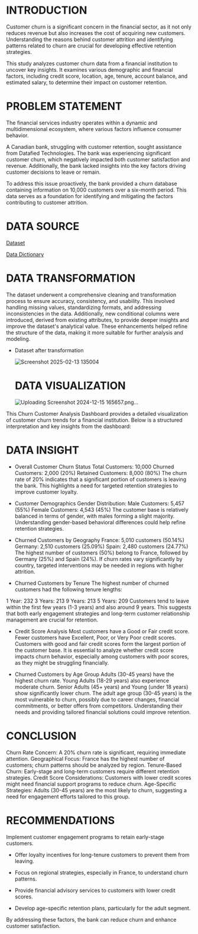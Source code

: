 # INTRODUCTION
Customer churn is a significant concern in the financial sector, as it not only reduces revenue but also increases the cost of acquiring new customers. Understanding the reasons behind customer attrition and identifying patterns related to churn are crucial for developing effective retention strategies.

This study analyzes customer churn data from a financial institution to uncover key insights. It examines various demographic and financial factors, including credit score, location, age, tenure, account balance, and estimated salary, to determine their impact on customer retention.

# PROBLEM STATEMENT
The financial services industry operates within a dynamic and multidimensional ecosystem, where various factors influence consumer behavior.

A Canadian bank, struggling with customer retention, sought assistance from Datafied Technologies. The bank was experiencing significant customer churn, which negatively impacted both customer satisfaction and revenue. Additionally, the bank lacked insights into the key factors driving customer decisions to leave or remain.

To address this issue proactively, the bank provided a churn database containing information on 10,000 customers over a six-month period. This data serves as a foundation for identifying and mitigating the factors contributing to customer attrition.

# DATA SOURCE
[Dataset](https://docs.google.com/spreadsheets/d/1uaklnnc7yeQFgHBR4cP9w91QJcUypdRZWud-MMk8FQM/edit?usp=sharing)

[Data Dictionary](https://docs.google.com/document/d/1LujgftXUBdd7fEscYFml0meJq6xdREsph_pw--PRMeU/edit?usp=sharing)

# DATA TRANSFORMATION 
The dataset underwent a comprehensive cleaning and transformation process to ensure accuracy, consistency, and usability. This involved handling missing values, standardizing formats, and addressing inconsistencies in the data. Additionally, new conditional columns were introduced, derived from existing attributes, to provide deeper insights and improve the dataset's analytical value. These enhancements helped refine the structure of the data, making it more suitable for further analysis and modeling.

- Dataset after transformation

  ![Screenshot 2025-02-13 135004](https://github.com/user-attachments/assets/87a563ad-ca3d-4190-90fa-1570db4bd284)


  # DATA VISUALIZATION

  ![Uploading Screenshot 2024-12-15 165657.png…]()

This Churn Customer Analysis Dashboard provides a detailed visualization of customer churn trends for a financial institution. Below is a structured interpretation and key insights from the dashboard:

# DATA INSIGHT
 - Overall Customer Churn Status
Total Customers: 10,000
Churned Customers: 2,000 (20%)
Retained Customers: 8,000 (80%)
The churn rate of 20% indicates that a significant portion of customers is leaving the bank. This highlights a need for targeted retention strategies to improve customer loyalty.

- Customer Demographics
Gender Distribution:
Male Customers: 5,457 (55%)
Female Customers: 4,543 (45%)
The customer base is relatively balanced in terms of gender, with males forming a slight majority. Understanding gender-based behavioral differences could help refine retention strategies.

- Churned Customers by Geography
France: 5,010 customers (50.14%)
Germany: 2,510 customers (25.09%)
Spain: 2,480 customers (24.77%)
The highest number of customers (50%) belong to France, followed by Germany (25%) and Spain (24%). If churn rates vary significantly by country, targeted interventions may be needed in regions with higher attrition.

- Churned Customers by Tenure
The highest number of churned customers had the following tenure lengths:

1 Year: 232
3 Years: 213
9 Years: 213
5 Years: 209
Customers tend to leave within the first few years (1-3 years) and also around 9 years. This suggests that both early engagement strategies and long-term customer relationship management are crucial for retention.

- Credit Score Analysis
Most customers have a Good or Fair credit score.
Fewer customers have Excellent, Poor, or Very Poor credit scores.
Customers with good and fair credit scores form the largest portion of the customer base. It is essential to analyze whether credit score impacts churn behavior, especially among customers with poor scores, as they might be struggling financially.

- Churned Customers by Age Group
Adults (30-45 years) have the highest churn rate.
Young Adults (18-29 years) also experience moderate churn.
Senior Adults (45+ years) and Young (under 18 years) show significantly lower churn.
The adult age group (30-45 years) is the most vulnerable to churn, possibly due to career changes, financial commitments, or better offers from competitors. Understanding their needs and providing tailored financial solutions could improve retention.

# CONCLUSION
Churn Rate Concern: A 20% churn rate is significant, requiring immediate attention.
Geographical Focus: France has the highest number of customers; churn patterns should be analyzed by region.
Tenure-Based Churn: Early-stage and long-term customers require different retention strategies.
Credit Score Considerations: Customers with lower credit scores might need financial support programs to reduce churn.
Age-Specific Strategies: Adults (30-45 years) are the most likely to churn, suggesting a need for engagement efforts tailored to this group.

# RECOMMENDATIONS

 Implement customer engagement programs to retain early-stage customers.

- Offer loyalty incentives for long-tenure customers to prevent them from leaving.

- Focus on regional strategies, especially in France, to understand churn patterns.

- Provide financial advisory services to customers with lower credit scores.

- Develop age-specific retention plans, particularly for the adult segment.

By addressing these factors, the bank can reduce churn and enhance customer satisfaction.










